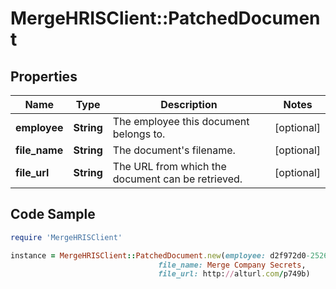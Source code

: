 # MergeHRISClient::PatchedDocument

## Properties

Name | Type | Description | Notes
------------ | ------------- | ------------- | -------------
**employee** | **String** | The employee this document belongs to. | [optional] 
**file_name** | **String** | The document&#39;s filename. | [optional] 
**file_url** | **String** | The URL from which the document can be retrieved. | [optional] 

## Code Sample

```ruby
require 'MergeHRISClient'

instance = MergeHRISClient::PatchedDocument.new(employee: d2f972d0-2526-434b-9409-4c3b468e08f0,
                                 file_name: Merge Company Secrets,
                                 file_url: http://alturl.com/p749b)
```


